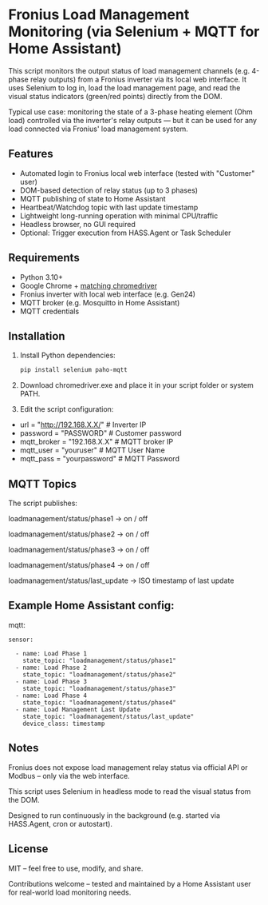 # Fronius Load Management Monitoring (via Selenium + MQTT for Home Assistant)

This script monitors the output status of load management channels (e.g. 4-phase relay outputs) from a Fronius inverter via its local web interface. It uses Selenium to log in, load the load management page, and read the visual status indicators (green/red points) directly from the DOM.

Typical use case: monitoring the state of a 3-phase heating element (Ohm load) controlled via the inverter's relay outputs — but it can be used for any load connected via Fronius' load management system.

## Features

- Automated login to Fronius local web interface (tested with "Customer" user)
- DOM-based detection of relay status (up to 3 phases)
- MQTT publishing of state to Home Assistant
- Heartbeat/Watchdog topic with last update timestamp
- Lightweight long-running operation with minimal CPU/traffic
- Headless browser, no GUI required
- Optional: Trigger execution from HASS.Agent or Task Scheduler

## Requirements

- Python 3.10+
- Google Chrome + [matching chromedriver](https://chromedriver.chromium.org/downloads)
- Fronius inverter with local web interface (e.g. Gen24)
- MQTT broker (e.g. Mosquitto in Home Assistant)
- MQTT credentials

## Installation

1. Install Python dependencies:

   ```bash
   pip install selenium paho-mqtt

2. Download chromedriver.exe and place it in your script folder or system PATH.

3. Edit the script configuration:
- url = "http://192.168.X.X/"                        # Inverter IP
- password = "PASSWORD"                              # Customer password
- mqtt_broker = "192.168.X.X"                        # MQTT broker IP
- mqtt_user = "youruser"                             # MQTT User Name
- mqtt_pass = "yourpassword"                         # MQTT Password

## MQTT Topics
The script publishes:

loadmanagement/status/phase1 → on / off

loadmanagement/status/phase2 → on / off

loadmanagement/status/phase3 → on / off

loadmanagement/status/phase4 → on / off

loadmanagement/status/last_update → ISO timestamp of last update

## Example Home Assistant config:

  mqtt:

    sensor:
  
      - name: Load Phase 1
        state_topic: "loadmanagement/status/phase1"
      - name: Load Phase 2
        state_topic: "loadmanagement/status/phase2"
      - name: Load Phase 3
        state_topic: "loadmanagement/status/phase3"
      - name: Load Phase 4
        state_topic: "loadmanagement/status/phase4"
      - name: Load Management Last Update
        state_topic: "loadmanagement/status/last_update"
        device_class: timestamp

## Notes
Fronius does not expose load management relay status via official API or Modbus – only via the web interface.

This script uses Selenium in headless mode to read the visual status from the DOM.

Designed to run continuously in the background (e.g. started via HASS.Agent, cron or autostart).

## License
MIT – feel free to use, modify, and share.

Contributions welcome – tested and maintained by a Home Assistant user for real-world load monitoring needs.
